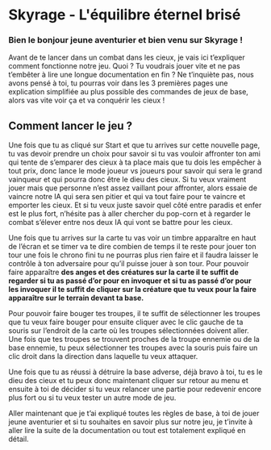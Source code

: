 # Skyrage -  L'équilibre éternel brisé

### Bien le bonjour jeune aventurier et bien venu sur Skyrage !

Avant de te lancer dans un combat dans les cieux, je vais ici t’expliquer comment fonctionne notre jeu.
Quoi ? Tu voudrais jouer vite et ne pas t’embêter à lire une longue documentation en fin ? Ne t’inquiète pas, nous avons pensé à toi, tu pourras voir dans les 3 premières pages une explication simplifiée au plus possible des commandes de jeux de base, alors vas vite voir ça et va conquérir les cieux !

## Comment lancer le jeu ?

Une fois que tu as cliqué sur Start et que tu arrives sur cette nouvelle page, tu vas devoir prendre un choix pour savoir si tu vas vouloir affronter ton ami qui tente de s’emparer des cieux à ta place mais que tu dois les empêcher à tout prix, donc lance le mode joueur vs joueurs pour savoir qui sera le grand vainqueur et qui pourra donc être le dieu des cieux. Si tu veux vraiment jouer mais que personne n’est assez vaillant pour affronter, alors essaie de vaincre notre IA qui sera sen pitier et qui va tout faire pour te vaincre et emporter les cieux. Et si tu veux juste savoir quel côté entre paradis et enfer est le plus fort, n’hésite pas à aller chercher du pop-corn et à regarder le combat s’élever entre nos deux IA qui vont se battre pour les cieux.

Une fois que tu arrives sur la carte tu vas voir un timbre apparaître en haut de l’écran et se timer va te dire combien de temps il te reste pour jouer ton tour une fois le chrono fini tu ne pourras plus rien faire et il faudra laisser le contrôle à ton adversaire pour qu’il puisse jouer à son tour. Pour pouvoir faire apparaître **des anges et des créatures sur la carte il te suffit de regarder si tu as passé d’or pour en invoquer et si tu as passé d’or pour les invoquer il te suffit de cliquer sur la créature que tu veux pour la faire apparaître sur le terrain devant ta base.**

Pour pouvoir faire bouger tes troupes, il te suffit de sélectionner les troupes que tu veux faire bouger pour ensuite cliquer avec le clic gauche de ta souris sur l’endroit de la carte où les troupes sélectionnées doivent aller. Une fois que tes troupes se trouvent proches de la troupe ennemie ou de la base ennemie, tu peux sélectionner tes troupes avec la souris puis faire un clic droit dans la direction dans laquelle tu veux attaquer.

Une fois que tu as réussi à détruire la base adverse, déjà bravo à toi, tu es le dieu des cieux et tu peux donc maintenant cliquer sur retour au menu et ensuite à toi de décider si tu veux relancer une partie pour redevenir encore plus fort ou si tu veux tester un autre mode de jeu.

Aller maintenant que je t’ai expliqué toutes les règles de base, à toi de jouer jeune aventurier et si tu souhaites en savoir plus sur notre jeu, je t’invite à aller lire la suite de la documentation ou tout est totalement expliqué en détail.
